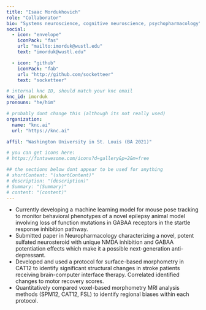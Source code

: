 ```yaml
---
title: "Isaac Mordukhovich"
role: "Collaborator"
bio: "Systems neuroscience, cognitive neuroscience, psychopharmacology"
social:
  - icon: "envelope"
    iconPack: "fas"
    url: "mailto:imorduk@wustl.edu"
    text: "imorduk@wustl.edu"

  - icon: "github"
    iconPack: "fab"
    url: "http://github.com/socketteer"
    text: "socketteer"

# internal knc ID, should match your knc email
knc_id: imorduk
pronouns: "he/him"

# probably dont change this (although its not really used)
organization: 
  name: "knc.ai"
  url: "https://knc.ai"

affil: "Washington University in St. Louis (BA 2021)"

# you can get icons here:
# https://fontawesome.com/icons?d=gallery&p=2&m=free

## the sections below dont appear to be used for anything
# shortContent: "(shortContent)"
# description: "(description)"
# Summary: "(Summary)"
# content: "(content)"
---
```


- Currently developing a machine learning model for mouse pose tracking to monitor behavioral phenotypes of a novel epilepsy animal model involving loss of function mutations in GABAA receptors in the startle response inhibition pathway.
- Submitted paper in Neuropharmacology characterizing a novel, potent sulfated neurosteroid with unique NMDA inhibition and GABAA potentiation effects which make it a possible next-generation anti-depressant.
- Developed and used a protocol for surface-based morphometry in CAT12 to identify significant structural changes in stroke patients receiving brain-computer interface therapy. Correlated identified changes to motor recovery scores.
- Quantitatively compared voxel-based morphometry MRI analysis methods (SPM12, CAT12, FSL) to identify regional biases within each protocol.
